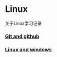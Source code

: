 # Linux 

关于Linux学习记录

### [Git and github](./Git%20&%20Github.md)
### [Linux and windows](./Linux%20and%20windows.md)
